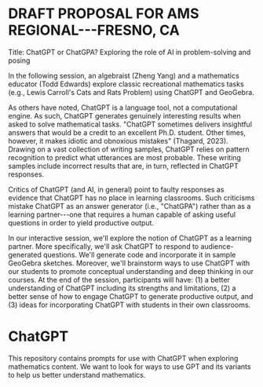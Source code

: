 # DRAFT PROPOSAL FOR AMS REGIONAL---FRESNO, CA
Title: ChatGPT or ChatGPA? Exploring the role of AI in problem-solving and posing

In the following session, an algebraist (Zheng Yang) and a mathematics educator (Todd Edwards) explore classic recreational mathematics tasks (e.g., Lewis Carroll's Cats and Rats Problem) using ChatGPT and GeoGebra. 

As others have noted, ChatGPT is a language tool, not a computational engine. As such, ChatGPT generates genuinely interesting results when asked to solve mathematical tasks. "ChatGPT sometimes delivers insightful answers that would be a credit to an excellent Ph.D. student. Other times, however, it makes idiotic and obnoxious mistakes" (Thagard, 2023). Drawing on a vast collection of writing samples, ChatGPT relies on pattern recognition to predict what utterances are most probable. These writing samples include incorrect results that are, in turn, reflected in ChatGPT responses. 

Critics of ChatGPT (and AI, in general) point to faulty responses as evidence that ChatGPT has no place in learning classrooms. Such criticisms mistake ChatGPT as an answer generator (i.e., "ChatGPA") rather than as a learning partner---one that requires a human capable of asking useful questions in order to yield productive output. 

In our interactive session, we'll explore the notion of ChatGPT as a learning partner. More specifically, we'll ask ChatGPT to respond to audience-generated questions. We'll generate code and incorporate it in sample GeoGebra sketches. Moreover, we'll brainstorm ways to use ChatGPT with our students to promote conceptual understanding and deep thinking in our courses. At the end of the session, participants will have: (1) a better understanding of ChatGPT including its strengths and limitations, (2) a better sense of how to engage ChatGPT to generate productive output, and (3) ideas for incorporating ChatGPT with students in their own classrooms. 


# ChatGPT
This repository contains prompts for use with ChatGPT when exploring mathematics content.
We want to look for ways to use GPT and its variants to help us better understand mathematics.
